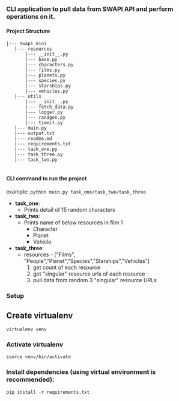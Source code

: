 ### CLI application to pull data from SWAPI API and perform operations on it.

#### Project Structure
```
|--- swapi_mini
   |--- resources
       |--- __init__.py
       |--- base.py
       |--- characters.py
       |--- films.py
       |--- planets.py
       |--- species.py
       |--- starships.py
       |--- vehicles.py
   |--- utils
       |--- __init__.py
       |--- fetch_data.py
       |--- logger.py
       |--- randgen.py
       |--- timeit.py
   |--- main.py
   |--- output.txt
   |--- readme.md
   |--- requirements.txt
   |--- task_one.py
   |--- task_three.py
   |--- task_two.py
    
```

#### CLI command to run the project
example:
`python main.py task_one/task_two/task_three`

- __task_one__:
  - Prints detail of 15 random characters
- __task_two__:
  - Prints name of below resources in film 1
    - Character
    - Planet
    - Vehicle
- __task_three__:
  - resources - ["Films", "People","Planet","Species","Starships","Vehicles"]
    1. get count of each resource
    2. get "singular" resource urls of each resource
    3. pull data from random 3 "singular" resource URLs


### Setup

## Create virtualenv
```
virtualenv venv
```
### Activate virtualenv
```
source venv/bin/activate
```
### Install dependencies (using virtual environment is recommended):
```
pip install -r requirements.txt
```
